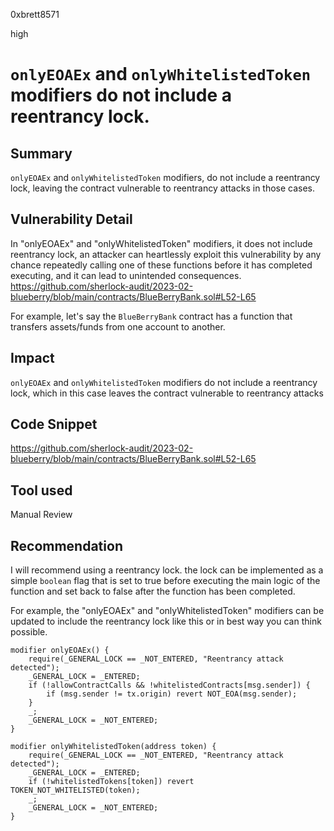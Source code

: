 0xbrett8571

high

# `onlyEOAEx` and `onlyWhitelistedToken` modifiers do not include a reentrancy lock.

## Summary
`onlyEOAEx` and `onlyWhitelistedToken` modifiers, do not include a reentrancy lock, leaving the contract vulnerable to reentrancy attacks in those cases.

## Vulnerability Detail
In "onlyEOAEx" and "onlyWhitelistedToken" modifiers, it does not include reentrancy lock, an attacker can heartlessly exploit this vulnerability by any chance repeatedly calling one of these functions before it has completed executing, and it can lead to unintended consequences.
https://github.com/sherlock-audit/2023-02-blueberry/blob/main/contracts/BlueBerryBank.sol#L52-L65

For example, let's say the `BlueBerryBank` contract has a function that transfers assets/funds from one account to another. 

## Impact
`onlyEOAEx` and `onlyWhitelistedToken` modifiers do not include a reentrancy lock, which in this case leaves the contract vulnerable to reentrancy attacks

## Code Snippet
https://github.com/sherlock-audit/2023-02-blueberry/blob/main/contracts/BlueBerryBank.sol#L52-L65

## Tool used

Manual Review

## Recommendation
I will recommend using a reentrancy lock. the lock can be implemented as a simple `boolean` flag that is set to true before executing the main logic of the function and set back to false after the function has been completed.

For example, the "onlyEOAEx" and "onlyWhitelistedToken" modifiers can be updated to include the reentrancy lock like this or in best way you can think possible.

```solidity
modifier onlyEOAEx() {
    require(_GENERAL_LOCK == _NOT_ENTERED, "Reentrancy attack detected");
    _GENERAL_LOCK = _ENTERED;
    if (!allowContractCalls && !whitelistedContracts[msg.sender]) {
        if (msg.sender != tx.origin) revert NOT_EOA(msg.sender);
    }
    _;
    _GENERAL_LOCK = _NOT_ENTERED;
}

modifier onlyWhitelistedToken(address token) {
    require(_GENERAL_LOCK == _NOT_ENTERED, "Reentrancy attack detected");
    _GENERAL_LOCK = _ENTERED;
    if (!whitelistedTokens[token]) revert TOKEN_NOT_WHITELISTED(token);
    _;
    _GENERAL_LOCK = _NOT_ENTERED;
}
```
